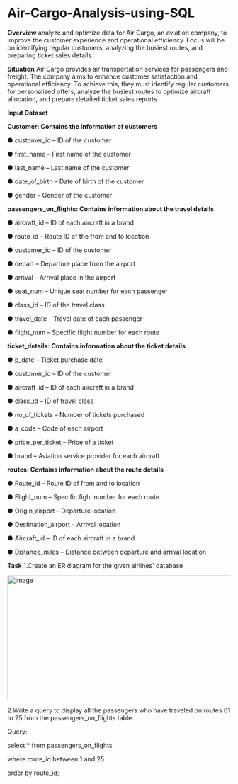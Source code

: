# Air-Cargo-Analysis-using-SQL
**Overview**
analyze and optimize data for Air Cargo, an aviation company, to improve the customer experience and operational efficiency. Focus will be on identifying regular customers, analyzing the busiest routes, and preparing ticket sales details.

**Situation**
Air Cargo provides air transportation services for passengers and freight. The company aims to enhance customer satisfaction and operational efficiency. To achieve this, they must identify regular customers for personalized offers, analyze the busiest routes to optimize aircraft allocation, and prepare detailed ticket sales reports.

**Input Dataset**

**Customer: Contains the information of customers**

● customer_id – ID of the customer

● first_name – First name of the customer

● last_name – Last name of the customer

● date_of_birth – Date of birth of the customer

● gender – Gender of the customer

**passengers_on_flights: Contains information about the travel details**

● aircraft_id – ID of each aircraft in a brand

● route_id – Route ID of the from and to location

● customer_id – ID of the customer

● depart – Departure place from the airport

● arrival – Arrival place in the airport

● seat_num – Unique seat number for each passenger

● class_id – ID of the travel class

● travel_date – Travel date of each passenger

● flight_num – Specific flight number for each route

**ticket_details: Contains information about the ticket details**

● p_date – Ticket purchase date

● customer_id – ID of the customer

● aircraft_id – ID of each aircraft in a brand

● class_id – ID of travel class

● no_of_tickets – Number of tickets purchased

● a_code – Code of each airport

● price_per_ticket – Price of a ticket

● brand – Aviation service provider for each aircraft

**routes: Contains information about the route details**

● Route_id – Route ID of from and to location

● Flight_num – Specific fight number for each route

● Origin_airport – Departure location

● Destination_airport – Arrival location

● Aircraft_id – ID of each aircraft in a brand

● Distance_miles – Distance between departure and arrival location

**Task**
1.Create an ER diagram for the given airlines' database

<img width="624" height="282" alt="image" src="https://github.com/user-attachments/assets/7dfd1558-1215-4a63-9256-3e445508d5b6" />

2.Write a query to display all the passengers who have traveled on routes 01 to 25 from the passengers_on_flights table.

Query:

select * from passengers_on_flights

where route_id between  1 and 25

order by route_id;

